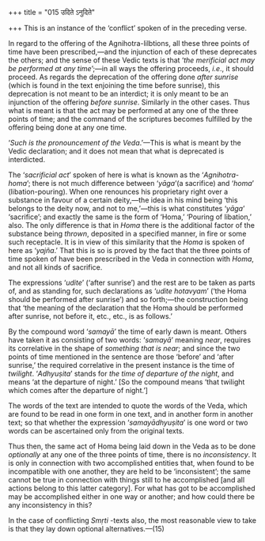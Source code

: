 +++
title = "015 उदिते ऽनुदिते"

+++
This is an instance of the ‘conflict’ spoken of in the preceding verse.

In regard to the offering of the Agnihotra-lilbtions, all these three
points of time have been prescribed,—and the injunction of each of these
deprecates the others; and the sense of these Vedic texts is that ‘*the
merificial act may be performed at any time*’;—in all ways the offering
proceeds, *i.e*., it should proceed. As regards the deprecation of the
offering done *after sunrise* (which is found in the text enjoining the
time before sunrise), this deprecation is not meant to be an interdict;
it is only meant to be an injunction of the offering *before sunrise*.
Similarly in the other cases. Thus what is meant is that the act may be
performed at any one of the three points of time; and the command of the
scriptures becomes fulfilled by the offering being done at any one time.

‘*Such is the pronouncement of the Veda*.’—This is what is meant by the
Vedic declaration; and it does not mean that what is deprecated is
interdicted.

The ‘*sacrificial act*’ spoken of here is what is known as the
‘*Agnihotra-homa*’; there is not much difference between ‘*yāga*’(a
sacrifice) and ‘*homa*’ (libation-pouring). When one renounces his
proprietary right over a substance in favour of a certain deity,—the
idea in his mind being ‘this belongs to the deity now, and not to
me,’—this is what constitutes ‘*yāga*’ ‘sacrifice’; and exactly the same
is the form of ‘Homa,’ ‘Pouring of libation,’ also. The only difference
is that in *Homa* there is the additional factor of the substance being
*thrown*, deposited in a specified manner, in fire or some such
receptacle. It is in view of this similarity that the *Homa* is spoken
of here as ‘*yajña*.’ That this is so is proved by the fact that the
three points of time spoken of have been prescribed in the Veda in
connection with *Homa*, and not all kinds of sacrifice.

The expressions ‘*udite*’ (‘after sunrise’) and the rest are to be taken
as parts of, and as standing for, such declarations as ‘*udite
hotavyam*’ (‘the Homa should be performed after sunrise’) and so
forth;—the construction being that ‘the meaning of the declaration that
the Homa should be performed after sunrise, not before it, etc., etc.,
is as follows.’

By the compound word ‘*samayā*’ the time of early dawn is meant. Others
have taken it as consisting of two words: ‘*samayā*’ meaning *near*,
requires its correlative in the shape of *something that is near*; and
since the two points of time mentioned in the sentence are those
‘before’ and ‘after sunrise,’ the required correlative in the present
instance is the time of *twilight*. ‘*Adhyuṣita*’ stands for *the time
of departure of the night*, and means ‘at the departure of night.’ \[So
the compound means ‘that twilight which comes after the departure of
night.’\]

The words of the text are intended to quote the words of the Veda, which
are found to be read in one form in one text, and in another form in
another text; so that whether the expression ‘*samayādhyuṣita*’ is one
word or two words can be ascertained only from the original texts.

Thus then, the same act of Homa being laid down in the Veda as to be
done *optionally* at any one of the three points of time, there is no
*inconsistency*. It is only in connection with two accomplished entities
that, when found to be incompatible with one another, they are held to
be ‘inconsistent’; the same cannot be true in connection with things
still to he accomplished \[and all actions belong to this latter
category\]. For what has got to be accomplished may be accomplished
either in one way or another; and how could there be any inconsistency
in this?

In the case of conflicting *Smṛti* -texts also, the most reasonable view
to take is that they lay down optional alternatives.—(15)


